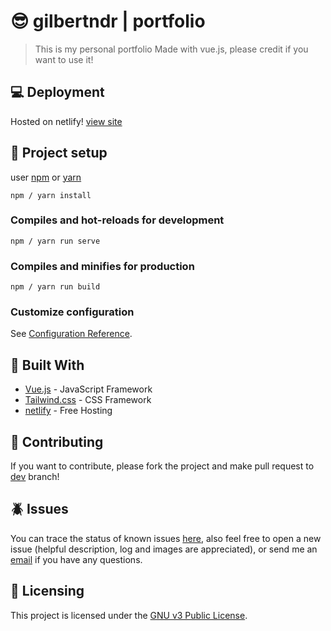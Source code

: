 # :sunglasses:  gilbertndr | portfolio

> This is my personal portfolio Made with vue.js, please credit if you want to use it!

## :computer:  Deployment

Hosted on netlify! [view site](https://gilbertndr.dev)

## :rocket: Project setup

user [npm](https://www.npmjs.com/) or [yarn](https://yarnpkg.com/)

```
npm / yarn install 
```

### Compiles and hot-reloads for development
```
npm / yarn run serve
```

### Compiles and minifies for production
```
npm / yarn run build
```

### Customize configuration
See [Configuration Reference](https://cli.vuejs.org/config/).


## :blue_book: Built With

* [Vue.js](https://vuejs.org/) - JavaScript Framework
* [Tailwind.css](https://tailwindcss.com/) - CSS Framework
* [netlify](https://www.netlify.com/) - Free Hosting

## :beers: Contributing

If you want to contribute, please fork the project and make pull request to [dev](https://github.com/gilbertndr/portfolio/tree/dev) branch!

## :beetle: Issues
You can trace the status of known issues [here](https://github.com/gilbertndr/portfolio/issues),
also feel free to open a new issue (helpful description, log and images are appreciated), or send me an [email](mailto:gilbert.ndresaj@gmail.com) if you have any questions.



## :scroll: Licensing
This project is licensed under the [GNU v3 Public License](https://github.com/gilbertndr/portfolio/blob/dev/LICENSE).

